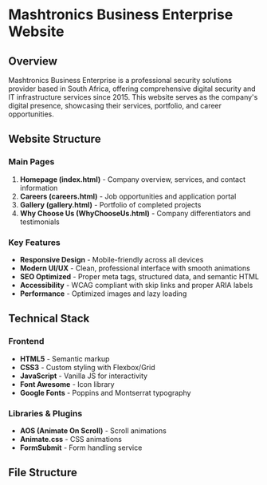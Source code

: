 # Mashtronics Business Enterprise Website

## Overview

Mashtronics Business Enterprise is a professional security solutions provider based in South Africa, offering comprehensive digital security and IT infrastructure services since 2015. This website serves as the company's digital presence, showcasing their services, portfolio, and career opportunities.

## Website Structure

### Main Pages

1. **Homepage (index.html)** - Company overview, services, and contact information
2. **Careers (careers.html)** - Job opportunities and application portal
3. **Gallery (gallery.html)** - Portfolio of completed projects
4. **Why Choose Us (WhyChooseUs.html)** - Company differentiators and testimonials

### Key Features

- **Responsive Design** - Mobile-friendly across all devices
- **Modern UI/UX** - Clean, professional interface with smooth animations
- **SEO Optimized** - Proper meta tags, structured data, and semantic HTML
- **Accessibility** - WCAG compliant with skip links and proper ARIA labels
- **Performance** - Optimized images and lazy loading

## Technical Stack

### Frontend
- **HTML5** - Semantic markup
- **CSS3** - Custom styling with Flexbox/Grid
- **JavaScript** - Vanilla JS for interactivity
- **Font Awesome** - Icon library
- **Google Fonts** - Poppins and Montserrat typography

### Libraries & Plugins
- **AOS (Animate On Scroll)** - Scroll animations
- **Animate.css** - CSS animations
- **FormSubmit** - Form handling service

## File Structure
